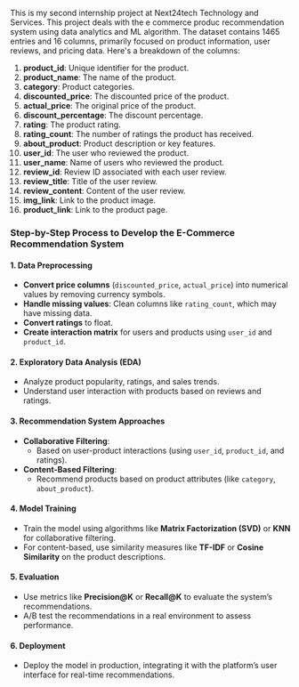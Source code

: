 This is my second internship project at Next24tech Technology and Services. This project deals with the e commerce produc recommendation system using data analytics and ML algorithm.
The dataset contains 1465 entries and 16 columns, primarily focused on product information, user reviews, and pricing data. Here's a breakdown of the columns: 

1. **product_id**: Unique identifier for the product.
2. **product_name**: The name of the product.
3. **category**: Product categories.
4. **discounted_price**: The discounted price of the product.
5. **actual_price**: The original price of the product.
6. **discount_percentage**: The discount percentage.
7. **rating**: The product rating.
8. **rating_count**: The number of ratings the product has received.
9. **about_product**: Product description or key features.
10. **user_id**: The user who reviewed the product.
11. **user_name**: Name of users who reviewed the product.
12. **review_id**: Review ID associated with each user review.
13. **review_title**: Title of the user review.
14. **review_content**: Content of the user review.
15. **img_link**: Link to the product image.
16. **product_link**: Link to the product page.

### Step-by-Step Process to Develop the E-Commerce Recommendation System

#### 1. **Data Preprocessing**
   - **Convert price columns** (`discounted_price`, `actual_price`) into numerical values by removing currency symbols.
   - **Handle missing values**: Clean columns like `rating_count`, which may have missing data.
   - **Convert ratings** to float.
   - **Create interaction matrix** for users and products using `user_id` and `product_id`.

#### 2. **Exploratory Data Analysis (EDA)**
   - Analyze product popularity, ratings, and sales trends.
   - Understand user interaction with products based on reviews and ratings.

#### 3. **Recommendation System Approaches**
   - **Collaborative Filtering**:
     - Based on user-product interactions (using `user_id`, `product_id`, and ratings).
   - **Content-Based Filtering**:
     - Recommend products based on product attributes (like `category`, `about_product`).

#### 4. **Model Training**
   - Train the model using algorithms like **Matrix Factorization (SVD)** or **KNN** for collaborative filtering.
   - For content-based, use similarity measures like **TF-IDF** or **Cosine Similarity** on the product descriptions.

#### 5. **Evaluation**
   - Use metrics like **Precision@K** or **Recall@K** to evaluate the system’s recommendations.
   - A/B test the recommendations in a real environment to assess performance.

#### 6. **Deployment**
   - Deploy the model in production, integrating it with the platform’s user interface for real-time recommendations.


